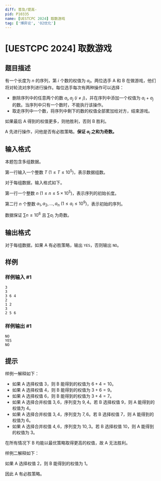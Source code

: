 ```yaml
---
diff: 普及/提高-
pid: P10335
name: [UESTCPC 2024] 取数游戏
tag: ['博弈论', 'O2优化']
---
```

# [UESTCPC 2024] 取数游戏
## 题目描述

有一个长度为 $n$ 的序列，第 $i$ 个数的权值为 $a_i$。两位选手 A 和 B 在做游戏，他们将对轮流对序列进行操作。每位选手每次有两种操作可以选择：

- 删除序列中的任意两个的数 $a_i,a_j$ $(i \neq j)$，并在序列中添加一个权值为 $a_i+a_j$ 的数。当序列中只有一个数时，不能执行该操作。
- 取走序列中一个数，将序列中剩下的数的权值全部累加给对方，结束游戏。

如果最后 A 得到的权值更多，则他胜利，否则 B 胜利。

A 先进行操作，问他是否有必胜策略。**保证 $a_i$ 之和为奇数。**
## 输入格式

本题包含多组数据。

第一行输入一个整数 $T$ $(1\leq T\leq 10^5)$，表示数据组数。

对于每组数据，输入格式如下。

第一行一个整数 $n$ $(1\leq n\leq 5 \times 10^5)$，表示序列的初始长度。

第二行 $n$ 个整数 $a_1,a_2,\ldots,a_n$ $(1\leq a_i\leq 10^9)$，表示初始的序列。

数据保证 $\sum n\leq 10^6$ 且 $\sum a_i$ 为奇数。
## 输出格式

对于每组数据，如果 A 有必胜策略，输出 `YES`，否则输出 `NO`。
## 样例

### 样例输入 #1
```
3
3 
3 6 4
2 
1 2
3
2 5 6
```
### 样例输出 #1
```
NO
YES
NO
```
## 提示

样例一解释如下：

- 如果 A 选择权值 $3$，则 B 能得到的权值为 $6+4=10$。
- 如果 A 选择权值 $4$，则 B 能得到的权值为 $3+6=9$。
- 如果 A 选择权值 $6$，则 B 能得到的权值为 $3+4=7$。
- 如果 A 选择合并权值 $3,6$，序列变为 $9,4$。若 B 选择权值 $9$，则 A 能得到的权值为 $4$。
- 如果 A 选择合并权值 $3,4$，序列变为 $7,6$。若 B 选择权值 $7$，则 A 能得到的权值为 $6$。
- 如果 A 选择合并权值 $4,6$，序列变为 $10,3$。若 B 选择权值 $10$，则 A 能得到的权值为 $3$。

在所有情况下 B 均能以最优策略取得更高的权值，故 A 无法胜利。

样例二解释如下：

如果 A 选择权值 $2$，则 B 能得到的权值为 $1$。

因此 A 有必胜策略。
